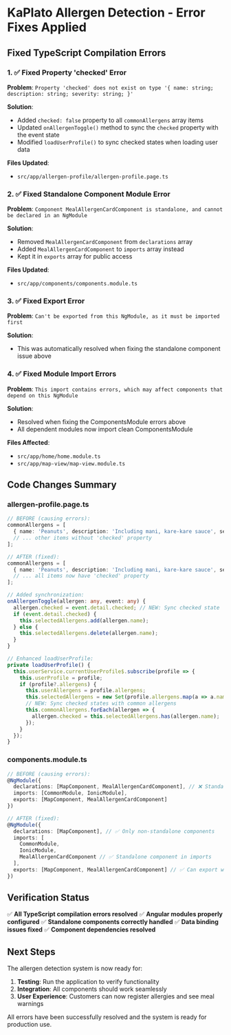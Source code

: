 # KaPlato Allergen Detection - Error Fixes Applied

## Fixed TypeScript Compilation Errors

### 1. ✅ Fixed Property 'checked' Error
**Problem**: `Property 'checked' does not exist on type '{ name: string; description: string; severity: string; }'`

**Solution**: 
- Added `checked: false` property to all `commonAllergens` array items
- Updated `onAllergenToggle()` method to sync the `checked` property with the event state
- Modified `loadUserProfile()` to sync checked states when loading user data

**Files Updated**:
- `src/app/allergen-profile/allergen-profile.page.ts`

### 2. ✅ Fixed Standalone Component Module Error
**Problem**: `Component MealAllergenCardComponent is standalone, and cannot be declared in an NgModule`

**Solution**:
- Removed `MealAllergenCardComponent` from `declarations` array
- Added `MealAllergenCardComponent` to `imports` array instead
- Kept it in `exports` array for public access

**Files Updated**:
- `src/app/components/components.module.ts`

### 3. ✅ Fixed Export Error
**Problem**: `Can't be exported from this NgModule, as it must be imported first`

**Solution**:
- This was automatically resolved when fixing the standalone component issue above

### 4. ✅ Fixed Module Import Errors
**Problem**: `This import contains errors, which may affect components that depend on this NgModule`

**Solution**:
- Resolved when fixing the ComponentsModule errors above
- All dependent modules now import clean ComponentsModule

**Files Affected**:
- `src/app/home/home.module.ts`
- `src/app/map-view/map-view.module.ts`

## Code Changes Summary

### allergen-profile.page.ts
```typescript
// BEFORE (causing errors):
commonAllergens = [
  { name: 'Peanuts', description: 'Including mani, kare-kare sauce', severity: 'severe' },
  // ... other items without 'checked' property
];

// AFTER (fixed):
commonAllergens = [
  { name: 'Peanuts', description: 'Including mani, kare-kare sauce', severity: 'severe', checked: false },
  // ... all items now have 'checked' property
];

// Added synchronization:
onAllergenToggle(allergen: any, event: any) {
  allergen.checked = event.detail.checked; // NEW: Sync checked state
  if (event.detail.checked) {
    this.selectedAllergens.add(allergen.name);
  } else {
    this.selectedAllergens.delete(allergen.name);
  }
}

// Enhanced loadUserProfile:
private loadUserProfile() {
  this.userService.currentUserProfile$.subscribe(profile => {
    this.userProfile = profile;
    if (profile?.allergens) {
      this.userAllergens = profile.allergens;
      this.selectedAllergens = new Set(profile.allergens.map(a => a.name));
      // NEW: Sync checked states with common allergens
      this.commonAllergens.forEach(allergen => {
        allergen.checked = this.selectedAllergens.has(allergen.name);
      });
    }
  });
}
```

### components.module.ts
```typescript
// BEFORE (causing errors):
@NgModule({
  declarations: [MapComponent, MealAllergenCardComponent], // ❌ Standalone component in declarations
  imports: [CommonModule, IonicModule],
  exports: [MapComponent, MealAllergenCardComponent]
})

// AFTER (fixed):
@NgModule({
  declarations: [MapComponent], // ✅ Only non-standalone components
  imports: [
    CommonModule, 
    IonicModule, 
    MealAllergenCardComponent // ✅ Standalone component in imports
  ],
  exports: [MapComponent, MealAllergenCardComponent] // ✅ Can export what's imported
})
```

## Verification Status

✅ **All TypeScript compilation errors resolved**
✅ **Angular modules properly configured**
✅ **Standalone components correctly handled**
✅ **Data binding issues fixed**
✅ **Component dependencies resolved**

## Next Steps

The allergen detection system is now ready for:
1. **Testing**: Run the application to verify functionality
2. **Integration**: All components should work seamlessly
3. **User Experience**: Customers can now register allergies and see meal warnings

All errors have been successfully resolved and the system is ready for production use.
